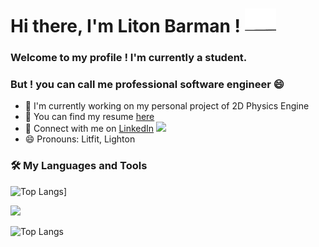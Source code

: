 # Hi there, I'm Liton Barman ! <img src="https://github.com/GraceWXT/GraceWXT/blob/main/doc/paw-waving-cropped.webp" width="50px">



### Welcome to my profile ! I'm currently a student.
### But ! you can call me professional software engineer 😄

- 🔭 I'm currently working on my personal project of 2D Physics Engine
- 🧐 You can find my resume [here](https://github.com/litonbarman/LitonBarman.github.io/blob/main/LitonBarman_Resume.pdf)
- 🔗 Connect with me on [LinkedIn](https://www.linkedin.com/in/litonbarman) <img src="https://camo.githubusercontent.com/603c4b5be183feb62c872b2507be983d63148742c5746554777656b5d8d4df4e/68747470733a2f2f63646e2e6a7364656c6976722e6e65742f67682f64657669636f6e732f64657669636f6e2f69636f6e732f6c696e6b6564696e2f6c696e6b6564696e2d6f726967696e616c2e737667" width="30px">
- 😄 Pronouns: Litfit, Lighton


### 🛠 My Languages and Tools
![Top Langs](https://github-readme-stats.vercel.app/api?username=litonbarman)]

![](https://github-readme-stats.vercel.app/api?username=litonbarman&count_private=true)

![Top Langs](https://github-readme-stats.vercel.app/api/top-langs/?username=litonbarman&hide=javascript,css,html,slash&theme=tokyonight)


